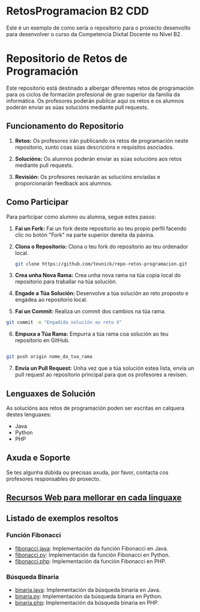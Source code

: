 # RetosProgramacion B2 CDD

Este é un exemplo de como sería o repositorio para o proxecto desenvolto para desenvolver o curso da Competencia Dixital Docente no Nivel B2.

# Repositorio de Retos de Programación

Este repositorio está destinado a albergar diferentes retos de programación para os ciclos de formación profesional de grao superior da familia da informática. Os profesores poderán publicar aquí os retos e os alumnos poderán enviar as súas solucións mediante pull requests.

## Funcionamento do Repositorio

1. **Retos:** Os profesores irán publicando os retos de programación neste repositorio, xunto coas súas descricións e requisitos asociados.

2. **Solucións:** Os alumnos poderán enviar as súas solucións aos retos mediante pull requests.

3. **Revisión:** Os profesores revisarán as solucións enviadas e proporcionarán feedback aos alumnos.

## Como Participar

Para participar como alumno ou alumna, segue estes pasos:

1. **Fai un Fork:** Fai un fork deste repositorio ao teu propio perfil facendo clic no botón "Fork" na parte superior dereita da páxina.

2. **Clona o Repositorio:** Clona o teu fork do repositorio ao teu ordenador local.

   ```bash
   git clone https://github.com/teunick/repo-retos-programacion.git
   ```
3. **Crea unha Nova Rama:** Crea unha nova rama na túa copia local do repositorio para traballar na túa solución.

4. **Engade a Túa Solución:** Desenvolve a túa solución ao reto proposto e engádea ao repositorio local.

5. **Fai un Commit:** Realiza un commit dos cambios na túa rama.

```bash
git commit -m "Engadida solución ao reto X"
```

6. **Empuxa a Túa Rama:** Empurra a túa rama coa solución ao teu repositorio en GitHub.

```bash

git push origin nome_da_tua_rama
```

7. **Envía un Pull Request:** Unha vez que a túa solución estea lista, envía un pull request ao repositorio principal para que os profesores a revisen.

## Lenguaxes de Solución
As solucións aos retos de programación poden ser escritas en calquera destes lenguaxes:

- Java
- Python
- PHP

## Axuda e Soporte
Se tes algunha dúbida ou precisas axuda, por favor, contacta cos profesores responsables do proxecto.

## [Recursos Web para mellorar en cada linguaxe](./WebResources.md)

## Listado de exemplos resoltos

### Función Fibonacci

- [fibonacci.java](./fibonacci.java): Implementación da función Fibonacci en Java.
- [fibonacci.py](./fibonacci.py): Implementación da función Fibonacci en Python.
- [fibonacci.php](./fibonacci.php): Implementación da función Fibonacci en PHP.

### Búsqueda Binaria

- [binaria.java](./binaria.java): Implementación da búsqueda binaria en Java.
- [binaria.py](./binaria.py): Implementación da búsqueda binaria en Python.
- [binaria.php](./binaria.php): Implementación da búsqueda binaria en PHP.
